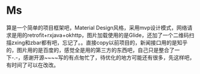 # Ms
算是一个简单的项目框架吧，Material Design风格，采用mvp设计模式，网络请求是用的retrofit+rxjava+okhttp，图片加载使用的是Glide，还加了一个二维码扫描zxing和zbar都有吧，忘记了。。直接copy以前项目的，新闻接口用的是知乎的，图片用的是百度的，感觉全是用的第三方的东西吧，自己只是整合了一下-.-，感谢开源~~~~写的有点匆忙了，待优化的地方可能还有很多，先这样吧，有时间了可以在改改。
